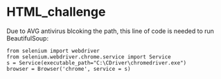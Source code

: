 # HTML_challenge
Due to AVG antivirus blcoking the path, this line of code is needed to run BeautifulSoup:

    from selenium import webdriver
    from selenium.webdriver.chrome.service import Service
    s = Service(executable_path="C:\CDriver\chromedriver.exe")
    browser = Browser('chrome', service = s)